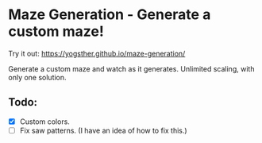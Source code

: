 # Maze Generation - Generate a custom maze!

Try it out: https://yogsther.github.io/maze-generation/

Generate a custom maze and watch as it generates.
Unlimited scaling, with only one solution.

## Todo:
 - [X] Custom colors.
 - [ ] Fix saw patterns. (I have an idea of how to fix this.)